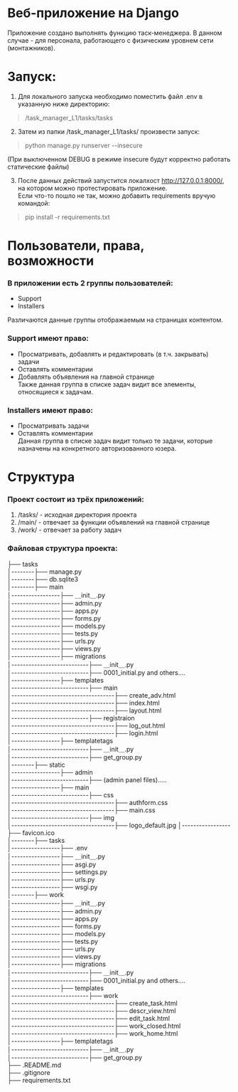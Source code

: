 # Веб-приложение на Django
Приложение создано выполнять функцию таск-менеджера. В данном случае - для персонала, работающего с физическим уровнем сети (монтажников).


# Запуск:
1) Для локального запуска необходимо поместить файл .env в указанную ниже директорию:  
> /task_manager_L1/tasks/tasks

2) Затем из папки /task_manager_L1/tasks/ произвести запуск:  
> python manage.py runserver --insecure  

(При выключенном DEBUG в режиме insecure будут корректно работать статические файлы)

3) После данных действий запустится локалхост http://127.0.0.1:8000/, на котором можно протестировать приложение.  
Если что-то пошло не так, можно добавить requirements вручую командой:  
> pip install -r requirements.txt    

# Пользователи, права, возможности
### В приложении есть 2 группы пользователей:
- Support
- Installers

Различаются данные группы отображаемым на страницах контентом.
### Support имеют право:
- Просматривать, добавлять и редактировать (в т.ч. закрывать) задачи
- Оставлять комментарии
- Добавлять объявления на главной странице  
Также данная группа в списке задач видит все элементы, относящиеся к задачам.

### Installers имеют право:
- Просматривать задачи
- Оставлять комментарии  
Данная группа в списке задач видит только те задачи, которые назначены на конкретного авторизованного юзера.


# Структура  

### Проект состоит из трёх приложений:  
1) /tasks/ - исходная директория проекта
2) /main/ - отвечает за функции объявлений на главной странице  
3) /work/ - отвечает за работу задач  


### Файловая структура проекта:

├── tasks  
│--------├── manage.py  
│--------├── db.sqlite3     
│--------├── main  
│-----------------├── ＿init＿.py  
│-----------------├── admin.py  
│-----------------├── apps.py  
│-----------------├── forms.py  
│-----------------├── models.py  
│-----------------├── tests.py  
│-----------------├── urls.py  
│-----------------├── views.py  
│-----------------├── migrations  
│---------------------------├── ＿init＿.py  
│---------------------------├── 0001_initial.py and others....   
│-----------------├── templates  
│---------------------------├── main  
│------------------------------------├── create_adv.html  
│------------------------------------├── index.html  
│------------------------------------├── layout.html  
│---------------------------├── registraion  
│------------------------------------├── log_out.html  
│------------------------------------├── login.html  
│-----------------├── templatetags  
│---------------------------├── ＿init＿.py  
│---------------------------├── get_group.py   
│--------├── static  
│-----------------├── admin    
│---------------------------├── (admin panel files).....      
│-----------------├── main    
│---------------------------├── css  
│------------------------------------├── authform.css  
│------------------------------------├── main.css  
│---------------------------├── img  
│------------------------------------├── logo_default.jpg 
│-----------------├── favicon.ico   
│--------├── tasks  
│-----------------├── .env    
│-----------------├── ＿init＿.py  
│-----------------├── asgi.py  
│-----------------├── settings.py  
│-----------------├── urls.py  
│-----------------├── wsgi.py  
│--------├── work  
│-----------------├── ＿init＿.py  
│-----------------├── admin.py  
│-----------------├── apps.py  
│-----------------├── forms.py  
│-----------------├── models.py  
│-----------------├── tests.py  
│-----------------├── urls.py  
│-----------------├── views.py  
│-----------------├── migrations  
│---------------------------├── ＿init＿.py  
│---------------------------├── 0001_initial.py and others....    
│-----------------├── templates  
│---------------------------├── work  
│------------------------------------├── create_task.html  
│------------------------------------├── descr_view.html  
│------------------------------------├── edit_task.html  
│------------------------------------├── work_closed.html  
│------------------------------------├── work_home.html  
│-----------------├── templatetags  
│---------------------------├── ＿init＿.py  
│---------------------------├── get_group.py  
├── .README.md  
├── .gitignore  
├── requirements.txt   


